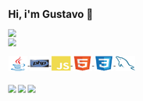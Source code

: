 ## Hi, i'm Gustavo 👋

 <div>
  <a href="https://github.com/GustavodspHub">
  <img height="180em" src="https://github-readme-stats.vercel.app/api?username=GustavodspHub&show_icons=true&theme=tokyonight&include_all_commits=true&count_private=true"/><br>
  <img height="180em" src="https://github-readme-stats.vercel.app/api/top-langs/?username=GustavodspHub&layout=compact&langs_count=16&theme=tokyonight"/>
  
</div>

 <div style="display: inline_block"><br>
  <img align="center" alt="Gustavo-Java" height="30" width="40" src="https://raw.githubusercontent.com/devicons/devicon/master/icons/java/java-original.svg">
  <img align="center" alt="Gustavo-PHP" height="30" width="40" src="https://raw.githubusercontent.com/devicons/devicon/master/icons/php/php-original.svg">
  <img align="center" alt="Gustavo-Js" height="30" width="40" src="https://raw.githubusercontent.com/devicons/devicon/master/icons/javascript/javascript-plain.svg">
  <img align="center" alt="Gustavo-HTML" height="30" width="40" src="https://raw.githubusercontent.com/devicons/devicon/master/icons/html5/html5-original.svg">
  <img align="center" alt="Gustavo-CSS" height="30" width="40" src="https://raw.githubusercontent.com/devicons/devicon/master/icons/css3/css3-original.svg">
  <img align="center" alt="Gustavo-MySQL" height="30" width="40" src="https://raw.githubusercontent.com/devicons/devicon/master/icons/mysql/mysql-original.svg">
</div>
  
   ##
  
  <div> 
  <a href="https://www.instagram.com/gustadsp_/" target="_blank"><img src="https://img.shields.io/badge/-Instagram-%23E4405F?style=for-the-badge&logo=instagram&logoColor=white" target="_blank"></a>
  <a href = "gustavopereira0979@gmail.com"><img src="https://img.shields.io/badge/-Gmail-%23333?style=for-the-badge&logo=gmail&logoColor=white" target="_blank"></a>
  <a href="https://www.linkedin.com/in/gustavo-pereira-b16697172/" target="_blank"><img src="https://img.shields.io/badge/-LinkedIn-%230077B5?style=for-the-badge&logo=linkedin&logoColor=white" target="_blank"></a> 
 
</div>
